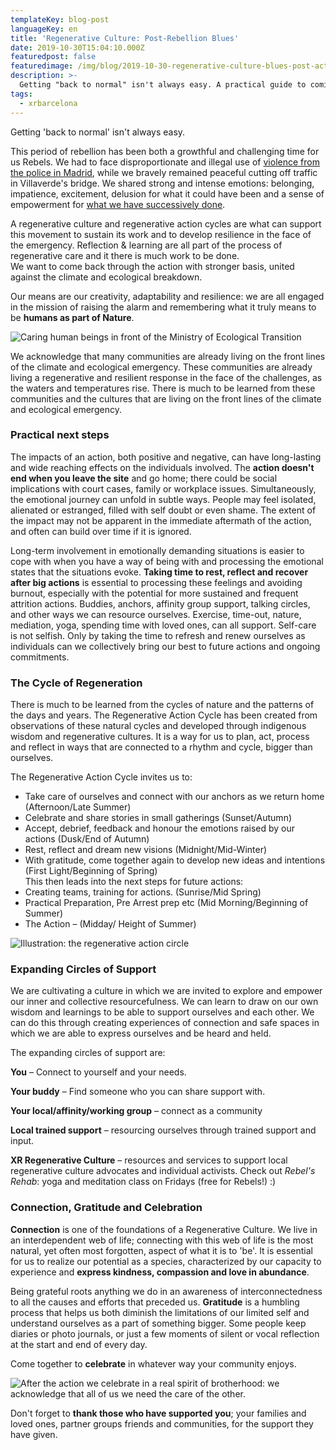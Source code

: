 ```yaml
---
templateKey: blog-post
languageKey: en
title: 'Regenerative Culture: Post-Rebellion Blues'
date: 2019-10-30T15:04:10.000Z
featuredpost: false
featuredimage: /img/blog/2019-10-30-regenerative-culture-blues-post-action-2.jpg
description: >-
  Getting "back to normal" isn't always easy. A practical guide to coming down to earth.
tags:
  - xrbarcelona
---
```


Getting 'back to normal' isn't always easy.  

This period of rebellion has been both a growthful and challenging time for us Rebels. We had to face disproportionate and illegal use of [violence from the police in Madrid](/en/blog/2019-10-19-letter-7oct-the-rebellion-will-be-peaceful/), while we bravely remained peaceful cutting off traffic in Villaverde's bridge. We shared strong and intense emotions: belonging, impatience, excitement, delusion for what it could have been and a sense of empowerment for [what we have successively done](https://elpais.com/sociedad/2019/10/07/actualidad/1570430675_051785.html).

A regenerative culture and regenerative action cycles are what can support this movement to sustain its work and to develop resilience in the face of the emergency. Reflection & learning are all part of the process of regenerative care and it there is much work to be done.  
We want to come back through the action with stronger basis, united against the climate and ecological breakdown.

Our means are our creativity, adaptability and resilience: we are all engaged in the mission of raising the alarm and remembering what it truly means to be **humans as part of Nature**.

![Caring human beings in front of the Ministry of Ecological Transition](/img/blog/2019-10-30-regenerative-culture-blues-post-action-2.jpg)

We acknowledge that many communities are already living on the front lines of the climate and ecological emergency. These communities are already living a regenerative and resilient response in the face of the challenges, as the waters and temperatures rise. There is much to be learned from these communities and the cultures that are living on the front lines of the climate and ecological emergency. 

### Practical next steps

The impacts of an action, both positive and negative, can have long-lasting and wide reaching effects on the individuals involved. The **action doesn't end when you leave the site** and go home; there could be social implications with court cases, family or workplace issues. Simultaneously, the emotional journey can unfold in subtle ways. People may feel isolated, alienated or estranged, filled with self doubt or even shame. The extent of the impact may not be apparent in the immediate aftermath of the action, and often can build over time if it is ignored.

Long-term involvement in emotionally demanding situations is easier to cope with when you have a way of being with and processing the emotional states that the situations evoke. **Taking time to rest, reflect and recover after big actions** is essential to processing these feelings and avoiding burnout, especially with the potential for more sustained and frequent attrition actions. Buddies, anchors, affinity group support, talking circles, and other ways we can resource ourselves. Exercise, time-out, nature, mediation, yoga, spending time with loved ones, can all support. Self-care is not selfish. Only by taking the time to refresh and renew ourselves as individuals can we collectively bring our best to future actions and ongoing commitments.

### The Cycle of Regeneration 

There is much to be learned from the cycles of nature and the patterns of the days and years. The Regenerative Action Cycle has been created from observations of these natural cycles and developed through indigenous wisdom and regenerative cultures. It is a way for us to plan, act, process and reflect in ways that are connected to a rhythm and cycle, bigger than ourselves.

The Regenerative Action Cycle invites us to:
- Take care of ourselves and connect with our anchors as we return home (Afternoon/Late Summer)
- Celebrate and share stories in small gatherings (Sunset/Autumn)
- Accept, debrief, feedback and honour the emotions raised by our actions (Dusk/End of Autumn)
- Rest, reflect and dream new visions (Midnight/Mid-Winter)
- With gratitude, come together again to develop new ideas and intentions (First Light/Beginning of Spring)  
This then leads into the next steps for future actions:
- Creating teams, training for actions. (Sunrise/Mid Spring) 
- Practical Preparation, Pre Arrest prep etc (Mid Morning/Beginning of Summer) 
- The Action – (Midday/ Height of Summer) 

![Illustration: the regenerative action circle](/img/blog/2019-10-30-regenerative-culture-blues-post-action-3.jpg)

### Expanding Circles of Support

We are cultivating a culture in which we are invited to explore and empower our inner and collective resourcefulness. We can learn to draw on our own wisdom and learnings to be able to support ourselves and each other. We can do this through creating experiences of connection and safe spaces in which we are able to express ourselves and be heard and held.

The expanding circles of support are:

**You** – Connect to yourself and your needs.

**Your buddy** – Find someone who you can share support with. 

**Your local/affinity/working group** – connect as a community

**Local trained support** – resourcing ourselves through trained support and input. 

**XR Regenerative Culture** – resources and services to support local regenerative culture advocates and individual activists. Check out *Rebel's Rehab*: yoga and meditation class on Fridays (free for Rebels!) :)

### Connection, Gratitude and Celebration

**Connection** is one of the foundations of a Regenerative Culture. We live in an interdependent web of life; connecting with this web of life is the most natural, yet often most forgotten, aspect of what it is to 'be'. It is essential for us to realize our potential as a species, characterized by our capacity to experience and **express kindness, compassion and love in abundance**.

Being grateful roots anything we do in an awareness of interconnectedness to all the causes and efforts that preceded us. **Gratitude** is a humbling process that helps us both diminish the limitations of our limited self and understand ourselves as a part of something bigger. Some people keep diaries or photo journals, or just a few moments of silent or vocal reflection at the start and end of every day.  

Come together to **celebrate** in whatever way your community enjoys. 

![After the action we celebrate in a real spirit of brotherhood: we acknowledge that all of us we need the care of the other.](/img/blog/2019-10-30-regenerative-culture-blues-post-action-5.jpg)

Don't forget to **thank those who have supported you**; your families and loved ones, partner groups friends and communities, for the support they have given. 

